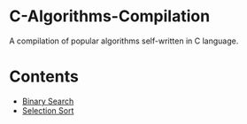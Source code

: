 # C-Algorithms-Compilation
A compilation of popular algorithms self-written in C language.

# Contents
* [Binary Search](binary_search.c)
* [Selection Sort](selection_sort.c)
